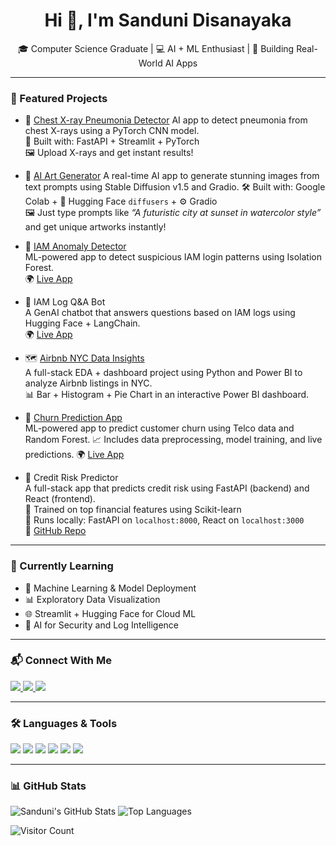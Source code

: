 <h1 align="center">Hi 👋, I'm Sanduni Disanayaka</h1>
<p align="center">🎓 Computer Science Graduate | 💻 AI + ML Enthusiast | 🧠 Building Real-World AI Apps</p>

---

### 🚀 Featured Projects

- 🩻 [Chest X-ray Pneumonia Detector](https://github.com/SanduniDisanayakaCS/mlops-xray-app)
    AI app to detect pneumonia from chest X-rays using a PyTorch CNN model.  
   🧠 Built with: FastAPI + Streamlit + PyTorch  
   🖼️ Upload X-rays and get instant results!

-  🎨 [AI Art Generator](https://github.com/SanduniDisanayakaCS/ai-art-gradio)
   A real-time AI app to generate stunning images from text prompts using Stable Diffusion v1.5 and Gradio.
    🛠️ Built with: Google Colab + 🤗 Hugging Face `diffusers` + ⚙️ Gradio  
    🖼️ Just type prompts like *“A futuristic city at sunset in watercolor style”* and get unique artworks instantly!

- 🔐 [IAM Anomaly Detector](https://github.com/SanduniDisanayakaCS/IAM-Anomaly-Detector)  
  ML-powered app to detect suspicious IAM login patterns using Isolation Forest.  
  🌍 [Live App](https://iam-anomaly-detector-version-1.streamlit.app/)

- 📕 IAM Log Q&A Bot  
  A GenAI chatbot that answers questions based on IAM logs using Hugging Face + LangChain.  
  🌍 [Live App](https://iam-qna-frontend.vercel.app)
  
- 🗺️ [Airbnb NYC Data Insights](https://github.com/SanduniDisanayakaCS/airbnb-data-insights)  
   A full-stack EDA + dashboard project using Python and Power BI to analyze Airbnb listings in NYC.  
   📊 Bar + Histogram + Pie Chart in an interactive Power BI dashboard.

- 🔮 [ Churn Prediction App](https://github.com/SanduniDisanayakaCS/churn-prediction-api)  
ML-powered app to predict customer churn using Telco data and Random Forest.
📈 Includes data preprocessing, model training, and live predictions.
  🌍 [Live App](https://churn-prediction-api-cxkoo7ezenesva7zrr2nyd.streamlit.app/)

 - 🚦 Credit Risk Predictor  
A full-stack app that predicts credit risk using FastAPI (backend) and React (frontend).  
🧠 Trained on top financial features using Scikit-learn  
📍 Runs locally: FastAPI on `localhost:8000`, React on `localhost:3000`  
🔗 [GitHub Repo](https://github.com/SanduniDisanayakaCS/credit_risk_ml)




---

### 💼 Currently Learning

- 🤖 Machine Learning & Model Deployment
- 📊 Exploratory Data Visualization
- 🌐 Streamlit + Hugging Face for Cloud ML
- 🔐 AI for Security and Log Intelligence

---

### 📬 Connect With Me

<p align="left">
  <a href="mailto:sandunidisanayaka96@gmail.com">
    <img src="https://img.shields.io/badge/Email-%23D14836.svg?style=for-the-badge&logo=gmail&logoColor=white"/>
  </a>
  <a href="https://www.linkedin.com/in/sanduni-disanayaka-3073b1240/" target="_blank">
    <img src="https://img.shields.io/badge/LinkedIn-blue?style=for-the-badge&logo=linkedin&logoColor=white"/>
  </a>
  <a href="https://github.com/SanduniDisanayakaCS" target="_blank">
    <img src="https://img.shields.io/badge/GitHub-black?style=for-the-badge&logo=github&logoColor=white"/>
  </a>
</p>

---

### 🛠 Languages & Tools

<p align="left">
  <img src="https://img.shields.io/badge/Python-3670A0?style=for-the-badge&logo=python&logoColor=white"/>
  <img src="https://img.shields.io/badge/Streamlit-FF4B4B?style=for-the-badge&logo=streamlit&logoColor=white"/>
  <img src="https://img.shields.io/badge/HuggingFace-yellow?style=for-the-badge&logo=huggingface&logoColor=black"/>
  <img src="https://img.shields.io/badge/Jupyter-F37626?style=for-the-badge&logo=Jupyter&logoColor=white"/>
  <img src="https://img.shields.io/badge/LangChain-3E5F8A?style=for-the-badge&logo=chainlink&logoColor=white"/>
  <img src="https://img.shields.io/badge/Git-GitHub?style=for-the-badge&logo=github&logoColor=white"/>
</p>

---

### 📊 GitHub Stats

![Sanduni's GitHub Stats](https://github-readme-stats.vercel.app/api?username=SanduniDisanayakaCS&show_icons=true&theme=tokyonight)
![Top Languages](https://github-readme-stats.vercel.app/api/top-langs/?username=SanduniDisanayakaCS&layout=compact&theme=tokyonight)

![Visitor Count](https://komarev.com/ghpvc/?username=SanduniDisanayakaCS&label=Profile+Views&color=0e75b6&style=flat)
